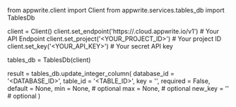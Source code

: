 from appwrite.client import Client
from appwrite.services.tables_db import TablesDb

client = Client()
client.set_endpoint('https://<REGION>.cloud.appwrite.io/v1') # Your API Endpoint
client.set_project('<YOUR_PROJECT_ID>') # Your project ID
client.set_key('<YOUR_API_KEY>') # Your secret API key

tables_db = TablesDb(client)

result = tables_db.update_integer_column(
    database_id = '<DATABASE_ID>',
    table_id = '<TABLE_ID>',
    key = '',
    required = False,
    default = None,
    min = None, # optional
    max = None, # optional
    new_key = '' # optional
)
